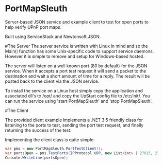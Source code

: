 PortMapSleuth
=============

Server-based JSON service and example client to test for open ports to help verify UPnP port maps.

Built using ServiceStack and Newtonsoft.JSON.


#The Server
The server service is written with Linux in mind and so the Main() function has some Unix-specific code to support service daemons. However it is simple to remove and setup for Windows-based hosted.

The server will listen on a well known port (80 by default) for the JSON service. When it accepts a port test request it will send a packet to the destination and wait a short amount of time for a reply. The result will be posted back to the client via the JSON service.

To install the service on a Linux host simply copy the application and associated dll's to /opt/ and copy the UpStart config file to /etc/init/.
You can run the service using 'start PortMapSleuth' and 'stop PortMapSleuth'.

#The Client

The provided client example implements a .NET 3.5 friendly class for listening to the ports to test, sending the port test request, and finally returning the success of the test.

Implementing the client class is quite simple:

```csharp
var pms = new PortMapSleuth.PortTestClient();
var portsOpen = pms.TestPorts(IPProtocol.UDP, new List<int> { 27015, 27016 });
Console.WriteLine(portsOpen);
```
